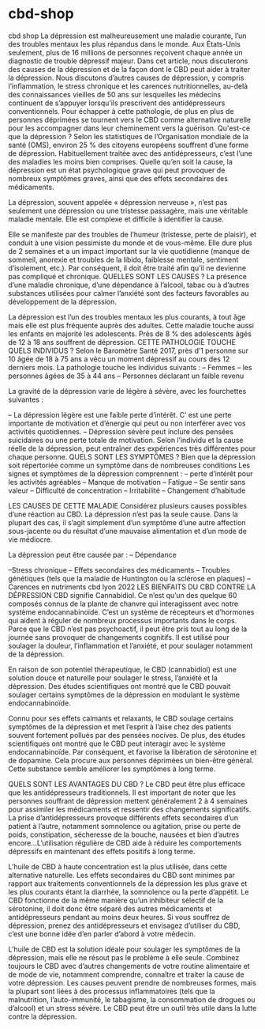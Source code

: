 # cbd-shop
cbd shop
La dépression est malheureusement une maladie courante, l’un des troubles mentaux les plus répandus dans le monde.
Aux États-Unis seulement, plus de 16 millions de personnes reçoivent chaque année un diagnostic de trouble dépressif majeur.
Dans cet article, nous discuterons des causes de la dépression et de la façon dont le CBD peut aider à traiter la dépression.
Nous discutons d’autres causes de dépression, y compris l’inflammation, le stress chronique et les carences nutritionnelles, au-delà des connaissances vieilles de 50 ans sur lesquelles les médecins continuent de s’appuyer lorsqu’ils prescrivent des antidépresseurs conventionnels.
Pour échapper à cette pathologie, de plus en plus de personnes déprimées se tournent vers le CBD comme alternative naturelle pour les accompagner dans leur cheminement vers la guérison.
Qu'est-ce que la dépression ?
Selon les statistiques de l’Organisation mondiale de la santé (OMS), environ 25 % des citoyens européens souffrent d’une forme de dépression.
Habituellement traitée avec des antidépresseurs, c’est l’une des maladies les moins bien comprises. Quelle qu’en soit la cause, la dépression est un état psychologique grave qui peut provoquer de nombreux symptômes graves, ainsi que des effets secondaires des médicaments.
 
La dépression, souvent appelée « dépression nerveuse », n’est pas seulement une dépression ou une tristesse passagère, mais une véritable maladie mentale. Elle est complexe et difficile à identifier la cause.
 
Elle se manifeste par des troubles de l’humeur (tristesse, perte de plaisir), et conduit à une vision pessimiste du monde et de vous-même. Elle dure plus de 2 semaines et a un impact important sur la vie quotidienne (manque de sommeil, anorexie et troubles de la libido, faiblesse mentale, sentiment d’isolement, etc.). Par conséquent, il doit être traité afin qu’il ne devienne pas compliqué et chronique.
QUELLES SONT LES CAUSES ?
La présence d’une maladie chronique, d’une dépendance à l’alcool, tabac ou à d’autres substances utilisées pour calmer l’anxiété sont des facteurs favorables au développement de la dépression.
 
La dépression est l’un des troubles mentaux les plus courants, à tout âge mais elle est plus fréquente auprès des adultes. Cette maladie touche aussi les enfants en majorité les adolescents. Près de 8 % des adolescents âgés de 12 à 18 ans souffrent de dépression.
CETTE PATHOLOGIE TOUCHE QUELS INDIVIDUS ?
Selon le Baromètre Santé 2017, près d’1 personne sur 10 âgée de 18 à 75 ans a vécu un moment dépressif au cours des 12 derniers mois.
La pathologie touche les individus suivants :
– Femmes
– les personnes âgées de 35 à 44 ans
– Personnes déclarant un faible revenu
 
La gravité de la dépression varie de légère à sévère, avec les fourchettes suivantes :
 
– La dépression légère est une faible perte d’intérêt. C’ est une perte importante de motivation et d’énergie qui peut ou non interférer avec vos activités quotidiennes.
– Dépression sévère peut inclure des pensées suicidaires ou une perte totale de motivation. Selon l’individu et la cause réelle de la dépression, peut entraîner des expériences très différentes pour chaque personne. 
QUELS SONT LES SYMPTÔMES ?
Bien que la dépression soit répertoriée comme un symptôme dans de nombreuses conditions
Les signes et symptômes de la dépression comprennent :
– perte d’intérêt pour les activités agréables
– Manque de motivation
– Fatigue
– Se sentir sans valeur
– Difficulté de concentration
– Irritabilité
– Changement d’habitude

LES CAUSES DE CETTE MALADIE
Considérez plusieurs causes possibles d’une réaction au CBD.
La dépression n’est pas la seule cause. Dans la plupart des cas, il s’agit simplement d’un symptôme d’une autre affection sous-jacente ou du résultat d’une mauvaise alimentation et d’un mode de vie médiocre.

La dépression peut être causée par :
– Dépendance

–Stress chronique
– Effets secondaires des médicaments
– Troubles génétiques (tels que la maladie de Huntington ou la sclérose en plaques)
– Carences en nutriments
cbd lyon 2022
LES BIENFAITS DU CBD CONTRE LA DÉPRESSION
CBD signifie Cannabidiol. Ce n’est qu’un des quelque 60 composés connus de la plante de chanvre qui interagissent avec notre système endocannabinoïde. C’est un système de récepteurs et d’hormones qui aident à réguler de nombreux processus importants dans le corps.
Parce que le CBD n’est pas psychoactif, il peut être pris tout au long de la journée sans provoquer de changements cognitifs. Il est utilisé pour soulager la douleur, l’inflammation et l’anxiété, et pour soulager notamment de la dépression.

En raison de son potentiel thérapeutique, le CBD (cannabidiol) est une solution douce et naturelle pour soulager le stress, l’anxiété et la dépression. Des études scientifiques ont montré que le CBD pouvait soulager certains symptômes de la dépression en modulant le système endocannabinoïde.

Connu pour ses effets calmants et relaxants, le CBD soulage certains symptômes de la dépression et met l’esprit à l’aise chez des patients souvent fortement pollués par des pensées nocives. De plus, des études scientifiques ont montré que le CBD peut interagir avec le système endocannabinoïde. Par conséquent, et favorise la libération de sérotonine et de dopamine. Cela procure aux personnes déprimées un bien-être général. Cette substance semble améliorer les symptômes à long terme.

QUELS SONT LES AVANTAGES DU CBD ?
Le CBD peut être plus efficace que les antidépresseurs traditionnels. Il est important de noter que les personnes souffrant de dépression mettent généralement 2 à 4 semaines pour assimiler les médicaments et ressentir des changements significatifs.
La prise d’antidépresseurs provoque différents effets secondaires d’un patient à l’autre, notamment somnolence ou agitation, prise ou perte de poids, constipation, sécheresse de la bouche, nausées et bien d’autres encore…L’utilisation régulière de CBD aide à réduire les comportements dépressifs en maintenant des effets positifs à long terme.

L’huile de CBD à haute concentration est la plus utilisée, dans cette alternative naturelle.
Les effets secondaires du CBD sont minimes par rapport aux traitements conventionnels de la dépression les plus grave et les plus courants étant la diarrhée, la somnolence ou la perte d’appétit.
Le CBD fonctionne de la même manière qu’un inhibiteur sélectif de la sérotonine, il doit donc être séparé des autres médicaments et antidépresseurs pendant au moins deux heures. Si vous souffrez de dépression, prenez des antidépresseurs et envisagez d’utiliser du CBD, c’est une bonne idée d’en parler d’abord à votre médecin.

L’huile de CBD est la solution idéale pour soulager les symptômes de la dépression, mais elle ne résout pas le problème à elle seule.
Combinez toujours le CBD avec d’autres changements de votre routine alimentaire et de mode de vie, notamment comprendre, connaître et traiter la cause de votre dépression. Les causes peuvent prendre de nombreuses formes, mais la plupart sont liées à des processus inflammatoires (tels que la malnutrition, l’auto-immunité, le tabagisme, la consommation de drogues ou d’alcool) et un stress sévère.
Le CBD peut être un outil très utile dans la lutte contre la dépression.
